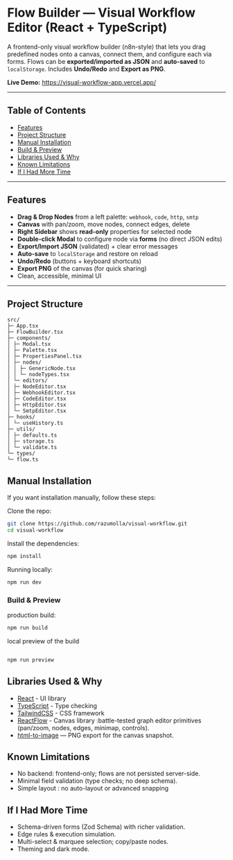 # Flow Builder — Visual Workflow Editor (React + TypeScript)

A frontend-only visual workflow builder (n8n-style) that lets you drag predefined nodes onto a canvas, connect them, and configure each via forms. Flows can be **exported/imported as JSON** and **auto-saved** to `localStorage`. Includes **Undo/Redo** and **Export as PNG**.

**Live Demo:** https://visual-workflow-app.vercel.app/

---

## Table of Contents

- [Features](#features)
- [Project Structure](#project-structure)
- [Manual Installation](#manual-installation)
- [Build & Preview](#build--preview)
- [Libraries Used & Why](#libraries-used--why)
- [Known Limitations](#known-limitations)
- [If I Had More Time](#if-i-had-more-time)

---

## Features

- **Drag & Drop Nodes** from a left palette: `webhook`, `code`, `http`, `smtp`
- **Canvas** with pan/zoom, move nodes, connect edges, delete
- **Right Sidebar** shows **read-only** properties for selected node
- **Double-click Modal** to configure node via **forms** (no direct JSON edits)
- **Export/Import JSON** (validated) + clear error messages
- **Auto-save** to `localStorage` and restore on reload
- **Undo/Redo** (buttons + keyboard shortcuts)
- **Export PNG** of the canvas (for quick sharing)
- Clean, accessible, minimal UI

---

## Project Structure

```
src/
├─ App.tsx
├─ FlowBuilder.tsx
├─ components/
│ ├─ Modal.tsx
│ ├─ Palette.tsx
│ ├─ PropertiesPanel.tsx
│ ├─ nodes/
│ │ ├─ GenericNode.tsx
│ │ └─ nodeTypes.tsx
│ └─ editors/
│ ├─ NodeEditor.tsx
│ ├─ WebhookEditor.tsx
│ ├─ CodeEditor.tsx
│ ├─ HttpEditor.tsx
│ └─ SmtpEditor.tsx
├─ hooks/
│ └─ useHistory.ts
├─ utils/
│ ├─ defaults.ts
│ ├─ storage.ts
│ └─ validate.ts
└─ types/
└─ flow.ts
```

## Manual Installation

If you want installation manually, follow these steps:

Clone the repo:

```bash
git clone https://github.com/razumolla/visual-workflow.git
cd visual-workflow
```

Install the dependencies:

```bash
npm install
```

Running locally:

```bash
npm run dev
```

### Build & Preview

production build:

```bash
npm run build
```

local preview of the build

```bash

npm run preview
```

## Libraries Used & Why

- [React](https://reactjs.org/) - UI library
- [TypeScript](https://www.typescriptlang.org/) - Type checking
- [TailwindCSS](https://tailwindcss.com/) - CSS framework
- [ReactFlow](https://reactflow.dev/) - Canvas library :battle-tested graph editor primitives (pan/zoom, nodes, edges, minimap, controls).
- [html-to-image](https://github.com/bubkoo/html-to-image) — PNG export for the canvas snapshot.

## Known Limitations

- No backend: frontend-only; flows are not persisted server-side.
- Minimal field validation (type checks; no deep schema).
- Simple layout : no auto-layout or advanced snapping

## If I Had More Time

- Schema-driven forms (Zod Schema) with richer validation.
- Edge rules & execution simulation.
- Multi-select & marquee selection; copy/paste nodes.
- Theming and dark mode.
